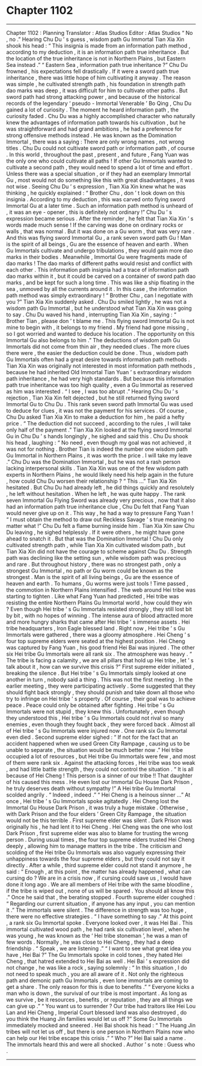 
# Chapter 1102


---

Chapter 1102 : Planning
Translator :
Atlas Studios
Editor :
Atlas Studios
“ No , no .” Hearing Chu Du ’ s guess , wisdom path Gu Immortal Tian Xia Xin shook his head : “ This insignia is made from an information path method , according to my deduction , it is an information path true inheritance . But the location of the true inheritance is not in Northern Plains , but Eastern Sea instead .”
“ Eastern Sea , information path true inheritance ?” Chu Du frowned , his expectations fell drastically .
If it were a sword path true inheritance , there was little hope of him cultivating it anyway .
The reason was simple , he cultivated strength path , his foundation in strength path dao marks was deep , it was difficult for him to cultivate other paths .
But sword path had strong attacking power , and because of the historical records of the legendary ‘ pseudo - Immortal Venerable ’ Bo Qing , Chu Du gained a lot of curiosity .
The moment he heard information path , the curiosity faded .
Chu Du was a highly accomplished character who naturally knew the advantages of information path towards his cultivation , but he was straightforward and had grand ambitions , he had a preference for strong offensive methods instead .
He was known as the Domination Immortal , there was a saying : There are only wrong names , not wrong titles .
Chu Du could not cultivate sword path or information path , of course .
In this world , throughout the past , present , and future , Fang Yuan was the only one who could cultivate all paths !
If other Gu Immortals wanted to cultivate a second path , they would need to spend a lot of time and effort . Unless there was a special situation , or if they had an exemplary Immortal Gu , most would not do something like this with great disadvantages , it was not wise .
Seeing Chu Du ’ s expression , Tian Xia Xin knew what he was thinking , he quickly explained : “ Brother Chu , don ’ t look down on this insignia . According to my deduction , this was carved onto flying sword Immortal Gu at a later time . Such an information path method is unheard of , it was an eye - opener , this is definitely not ordinary !”
Chu Du ’ s expression became serious .
After the reminder , he felt that Tian Xia Xin ’ s words made much sense !
If the carving was done on ordinary rocks or walls , that was normal . But it was done on a Gu worm , that was very rare .
And this was flying sword Immortal Gu , a rank seven sword path Gu !
Man is the spirit of all beings , Gu are the essence of heaven and earth .
When Gu Immortals cultivate and undergo tribulations , they would gain more dao marks in their bodies . Meanwhile , Immortal Gu were fragments made of dao marks !
The dao marks of different paths would resist and conflict with each other . This information path insignia had a trace of information path dao marks within it , but it could be carved on a container of sword path dao marks , and be kept for such a long time . This was like a ship floating in the sea , unmoved by all the currents around it .
In this case , the information path method was simply extraordinary !
“ Brother Chu , can I negotiate with you ?” Tian Xia Xin suddenly asked .
Chu Du smiled lightly , he was not a wisdom path Gu Immortal , but he understood what Tian Xia Xin was going to say .
Chu Du waved his hand , interrupting Tian Xia Xin , saying : “ Brother Tian , please don ’ t blame me . This flying sword Immortal Gu is not mine to begin with , it belongs to my friend . My friend had gone missing , so I got worried and wanted to deduce his location . The opportunity on this Immortal Gu also belongs to him .”
The deductions of wisdom path Gu Immortals did not come from thin air , they needed clues . The more clues there were , the easier the deduction could be done .
Thus , wisdom path Gu Immortals often had a great desire towards information path methods .
Tian Xia Xin was originally not interested in most information path methods , because he had inherited Old Immortal Tian Yuan ’ s extraordinary wisdom path inheritance , he had very high standards . But because this information path true inheritance was too high quality , even a Gu Immortal as reserved as him was interested .
“ I see , I was too abrupt .” Hearing Chu Du ’ s rejection , Tian Xia Xin felt dejected , but he still returned flying sword Immortal Gu to Chu Du .
This rank seven sword path Immortal Gu was used to deduce for clues , it was not the payment for his services .
Of course , Chu Du asked Tian Xia Xin to make a deduction for him , he paid a hefty price .
“ The deduction did not succeed , according to the rules , I will take only half of the payment .” Tian Xia Xin looked at the flying sword Immortal Gu in Chu Du ’ s hands longingly , he sighed and said this .
Chu Du shook his head , laughing : “ No need , even though my goal was not achieved , it was not for nothing . Brother Tian is indeed the number one wisdom path Gu Immortal in Northern Plains , it was worth the price . I will take my leave .”
Chu Du was the Domination Immortal , but he was not a rash person lacking interpersonal skills .
Tian Xia Xin was one of the few wisdom path experts in Northern Plains , he would likely need his help again in the future , how could Chu Du worsen their relationship ?
“ This …” Tian Xia Xin hesitated .
But Chu Du had already left , he did things quickly and resolutely , he left without hesitation .
When he left , he was quite happy .
The rank seven Immortal Gu Flying Sword was already very precious , now that it also had an information path true inheritance clue , Chu Du felt that Fang Yuan would never give up on it . This way , he had a way to pressure Fang Yuan !
“ I must obtain the method to draw out Reckless Savage ’ s true meaning no matter what !” Chu Du felt a flame burning inside him .
Tian Xia Xin saw Chu Du leaving , he sighed helplessly .
If it were others , he might have gone ahead to snatch it . But that was the Domination Immortal !
Chu Du only cultivated strength path , while Tian Xia Xin cultivated wisdom path , but Tian Xia Xin did not have the courage to scheme against Chu Du .
Strength path was declining like the setting sun , while wisdom path was precious and rare . But throughout history , there was no strongest path , only a strongest Gu Immortal , no path or Gu worm could be known as the strongest .
Man is the spirit of all living beings , Gu are the essence of heaven and earth . To humans , Gu worms were just tools !
Time passed , the commotion in Northern Plains intensified .
The web around Hei tribe was starting to tighten .
Like what Fang Yuan had predicted , Hei tribe was resisting the entire Northern Plains Gu Immortal world , how could they win ?
Even though Hei tribe ’ s Gu Immortals resisted strongly , they still lost bit by bit , with no hopes of winning . The intense aura of blood attracted more and more hungry sharks that came after Hei tribe ’ s immense assets .
Hei tribe headquarters , Iron Eagle blessed land .
Right now , Hei tribe ’ s Gu Immortals were gathered , there was a gloomy atmosphere .
Hei Cheng ’ s four top supreme elders were seated at the highest position . Hei Cheng was captured by Fang Yuan , his good friend Hei Bai was injured . The other six Hei tribe Gu Immortals were all rank six .
The atmosphere was heavy .
“ The tribe is facing a calamity , we are all pillars that hold up Hei tribe , let ’ s talk about it , how can we survive this crisis ?” First supreme elder initiated , breaking the silence .
But Hei tribe ’ s Gu Immortals simply looked at one another in turn , nobody said a thing .
This was not the first meeting .
In the earlier meeting , they were participating actively . Some suggested that they should fight back strongly , they should punish and take down all those who try to infringe on Hei tribe ’ s property . Of course , their goal was to achieve peace .
Peace could only be obtained after fighting .
Hei tribe ’ s Gu Immortals were not stupid , they knew this .
Unfortunately , even though they understood this , Hei tribe ’ s Gu Immortals could not rival so many enemies , even though they fought back , they were forced back . Almost all of Hei tribe ’ s Gu Immortals were injured now . One rank six Gu Immortal even died .
Second supreme elder sighed : “ If not for the fact that an accident happened when we used Green City Rampage , causing us to be unable to separate , the situation would be much better now .”
Hei tribe occupied a lot of resources , but Hei tribe Gu Immortals were few , and most of them were rank six . Against the attacking forces , Hei tribe was too weak , and had little battle strength , they could not control the situation .
“ It is all because of Hei Cheng ! This person is a sinner of our tribe !! That daughter of his caused this mess . He even lost our Immortal Gu House Dark Prison , he truly deserves death without sympathy !” A Hei tribe Gu Immortal scolded angrily .
“ Indeed , indeed .”
“ Hei Cheng is a heinous sinner …”
At once , Hei tribe ’ s Gu Immortals spoke agitatedly .
Hei Cheng lost the Immortal Gu House Dark Prison , it was truly a huge mistake . Otherwise , with Dark Prison and the four elders ’ Green City Rampage , the situation would not be this terrible .
First supreme elder was silent .
Dark Prison was originally his , he had lent it to Hei Cheng . Hei Cheng was the one who lost Dark Prison , first supreme elder was also to blame for trusting the wrong person .
During usual times , the four top supreme elders trusted Hei Cheng deeply , allowing him to manage matters in the tribe .
The criticism and scolding of the Hei tribe Gu Immortals was also vaguely expressing their unhappiness towards the four supreme elders , but they could not say it directly .
After a while , third supreme elder could not stand it anymore , he said : “ Enough , at this point , the matter has already happened , what can cursing do ? We are in a crisis now , if cursing could save us , I would have done it long ago . We are all members of Hei tribe with the same bloodline , if the tribe is wiped out , none of us will be spared . You should all know this .”
Once he said that , the berating stopped .
Fourth supreme elder coughed : “ Regarding our current situation , if anyone has any input , you can mention it .”
The immortals were silent .
The difference in strength was too huge , there were no effective strategies .
“ I have something to say .” At this point , a rank six Gu Immortal spoke .
Everyone looked over , it was Hei Bai .
This immortal cultivated wood path , he had rank six cultivation level , when he was young , he was known as the ‘ Hei tribe stoneman ’, he was a man of few words . Normally , he was close to Hei Cheng , they had a deep friendship .
“ Speak , we are listening .”
“ I want to see what great idea you have , Hei Bai ?”
The Gu Immortals spoke in cold tones , they hated Hei Cheng , that hatred extended to Hei Bai as well .
Hei Bai ’ s expression did not change , he was like a rock , saying solemnly : “ In this situation , I do not need to speak much , you are all aware of it . Not only the righteous path and demonic path Gu Immortals , even lone immortals are coming to get a share . The only reason for this is due to benefits .”
“ Everyone kicks a man who is down , the survival of our tribe is most important . As long as we survive , be it resources , benefits , or reputation , they are all things we can give up .”
“ You want us to surrender ? Our tribe had traitors like Hei Lou Lan and Hei Cheng , Imperial Court blessed land was also destroyed , do you think the Huang Jin families would let us off ?” Some Gu Immortals immediately mocked and sneered .
Hei Bai shook his head : “ The Huang Jin tribes will not let us off , but there is one person in Northern Plains now who can help our Hei tribe escape this crisis .”
“ Who ?”
Hei Bai said a name .
The immortals heard this and were all shocked .
Author ’ s note : Guess who .

---

